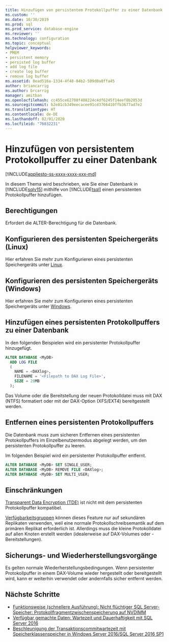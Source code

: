 ```yaml
---
title: Hinzufügen von persistentem Protokollpuffer zu einer Datenbank
ms.custom: ''
ms.date: 10/30/2019
ms.prod: sql
ms.prod_service: database-engine
ms.reviewer: ''
ms.technology: configuration
ms.topic: conceptual
helpviewer_keywords:
- PMEM
- persistent memory
- persisted log buffer
- add log file
- create log buffer
- remove log buffer
ms.assetid: 8ead516a-1334-4f40-84b2-509d0a8ffa45
author: briancarrig
ms.author: brcarrig
manager: amitban
ms.openlocfilehash: cc455ce62708f488224c4df6245f14eef8b2053d
ms.sourcegitcommit: b2e81cb349eecacee91cd3766410ffb3677ad7e2
ms.translationtype: HT
ms.contentlocale: de-DE
ms.lasthandoff: 02/01/2020
ms.locfileid: "76832231"
---
```

# <a name="add-persisted-log-buffer-to-a-database"></a>Hinzufügen von persistentem Protokollpuffer zu einer Datenbank
[!INCLUDE[appliesto-ss-xxxx-xxxx-xxx-md](../../includes/appliesto-ss-xxxx-xxxx-xxx-md.md)]

In diesem Thema wird beschrieben, wie Sie einer Datenbank in [!INCLUDE[sqlv15](../../includes/sssqlv15-md.md)] mithilfe von [!INCLUDE[tsql](../../includes/tsql-md.md)] einen persistenten Protokollpuffer hinzufügen.  
  
## <a name="permissions"></a>Berechtigungen

Erfordert die ALTER-Berechtigung für die Datenbank.  

## <a name="configure-persistent-memory-device-linux"></a>Konfigurieren des persistenten Speichergeräts (Linux)

Hier erfahren Sie mehr zum Konfigurieren eines persistenten Speichergeräts unter [Linux](../../linux/sql-server-linux-configure-pmem.md).

## <a name="configure-persistent-memory-device-windows"></a>Konfigurieren des persistenten Speichergeräts (Windows)

Hier erfahren Sie mehr zum Konfigurieren eines persistenten Speichergeräts unter [Windows](/windows-server/storage/storage-spaces/deploy-pmem/).
  
## <a name="add-a-persisted-log-buffer-to-a-database"></a>Hinzufügen eines persistenten Protokollpuffers zu einer Datenbank  

In den folgenden Beispielen wird ein persistenter Protokollpuffer hinzugefügt.

```sql
ALTER DATABASE <MyDB> 
  ADD LOG FILE 
  (
    NAME = <DAXlog>, 
    FILENAME = '<Filepath to DAX Log File>', 
    SIZE = 20MB
  );
```

Das Volume oder die Bereitstellung der neuen Protokolldatei muss mit DAX (NTFS) formatiert oder mit der DAX-Option (XFS/EXT4) bereitgestellt werden.

## <a name="remove-a-persisted-log-buffer"></a>Entfernen eines persistenten Protokollpuffers

Die Datenbank muss zum sicheren Entfernen eines persistenten Protokollpuffers im Einzelbenutzermodus abgelegt werden, um den persistenten Protokollpuffer zu leeren.

Im folgenden Beispiel wird ein persistenter Protokollpuffer entfernt.

```sql
ALTER DATABASE <MyDB> SET SINGLE_USER;
ALTER DATABASE <MyDB> REMOVE FILE <DAXlog>;
ALTER DATABASE <MyDB> SET MULTI_USER;
```

## <a name="limitations"></a>Einschränkungen

[Transparent Data Encryption (TDE)](../security/encryption/transparent-data-encryption.md) ist nicht mit dem persistenten Protokollpuffer kompatibel.

[Verfügbarkeitsgruppen](../../t-sql/statements/create-availability-group-transact-sql.md) können dieses Feature nur auf sekundären Replikaten verwenden, weil eine normale Protokollschreibsemantik auf dem primären Replikat erforderlich ist. Allerdings muss die kleine Protokolldatei auf allen Knoten erstellt werden (idealerweise auf DAX-Volumes oder -Bereitstellungen).

## <a name="backup-and-restore-operations"></a>Sicherungs- und Wiederherstellungsvorgänge

Es gelten normale Wiederherstellungsbedingungen. Wenn persistenter Protokollpuffer in einem DAX-Volume wieder hergestellt oder bereitgestellt wird, kann er weiterhin verwendet oder andernfalls sicher entfernt werden.
  
## <a name="next-steps"></a>Nächste Schritte

- [Funktionsweise (schnellere Ausführung): Nicht flüchtiger SQL Server-Speicher: Protokollfragmentzwischenspeicherung auf NVDIMM](https://blogs.msdn.microsoft.com/bobsql/2016/11/08/how-it-works-it-just-runs-faster-non-volatile-memory-sql-server-tail-of-log-caching-on-nvdimm/)
- [Verfügbar gemachte Daten: Wartezeit und Dauerhaftigkeit mit SQL Server 2016](https://channel9.msdn.com/Shows/Data-Exposed/Latency-and-Durability-with-SQL-Server-2016)
- [Beschleunigung der Transaktionscommitwartezeit mit Speicherklassenspeicher in Windows Server 2016/SQL Server 2016 SP1](https://blogs.msdn.microsoft.com/sqlserverstorageengine/2016/12/02/transaction-commit-latency-acceleration-using-storage-class-memory-in-windows-server-2016sql-server-2016-sp1/)
